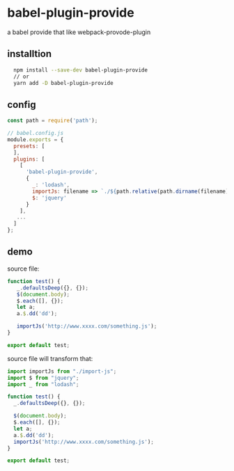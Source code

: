 # babel-plugin-provide
a babel provide that like webpack-provode-plugin

## installtion

```bash
  npm install --save-dev babel-plugin-provide
  // or 
  yarn add -D babel-plugin-provide
```

## config


```js
const path = require('path');

// babel.config.js
module.exports = {
  presets: [
  ],
  plugins: [
    [
      'babel-plugin-provide',
      {
        _: 'lodash',
        importJs: filename => `./${path.relative(path.dirname(filename), path.join(__dirname, 'demo/src/import-js')).replace(/\\/g, '/')}`,
        $: 'jquery'
      }
    ],
   ...
  ]
};
```

## demo

source file:
```js
function test() {
   _.defaultsDeep({}, {});
   $(document.body);
   $.each([], {});
   let a;
   a.$.dd('dd');

   importJs('http://www.xxxx.com/something.js');
}

export default test;

```

source file will transform that:

```js
import importJs from "./import-js";
import $ from "jquery";
import _ from "lodash";

function test() {
  _.defaultsDeep({}, {});

  $(document.body);
  $.each([], {});
  let a;
  a.$.dd('dd');
  importJs('http://www.xxxx.com/something.js');
}

export default test;
```
